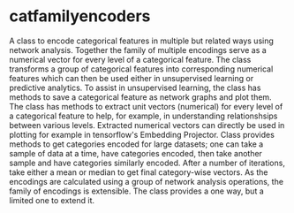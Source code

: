 # catfamilyencoders
A class to encode categorical features in multiple but related ways using network analysis. Together the family of multiple encodings serve as a numerical vector for every level of a categorical feature. The class transforms a group of categorical features into corresponding numerical features which can then be used either in unsupervised learning or predictive analytics. To assist in unsupervised learning, the class has methods to save a categorical feature as network graphs and plot them.
The class has methods to extract unit vectors (numerical) for every level of a categorical feature to help, for example, in understanding relationshsips between various levels. Extracted numerical vectors can directly be used in plotting for example in tensorflow's Embedding Projector. 
Class provides methods to get categories encoded for large datasets; one can take a sample of data at a time, have categories encoded, then take another sample and have categories similarly encoded. After a number of iterations, take either a mean or median to get final category-wise vectors. 
As the encodings are calculated using a group of network analysis operations, the family of encodings is extensible. The class provides a one way, but a limited one to extend it.

